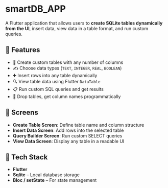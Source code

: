 # smartDB_APP

A Flutter application that allows users to **create SQLite tables dynamically from the UI**, insert data, view data in a table format, and run custom queries.

## 🚀 Features

- 📂 Create custom tables with any number of columns
- ✍️ Choose data types (`TEXT`, `INTEGER`, `REAL`, `BOOLEAN`)
- ➕ Insert rows into any table dynamically
- 🔍 View table data using Flutter `DataTable`
- 📋 Run custom SQL queries and get results
- 🧩 Drop tables, get column names programmatically

## 📱 Screens

- **Create Table Screen**: Define table name and column structure
- **Insert Data Screen**: Add rows into the selected table
- **Query Builder Screen**: Run custom SELECT queries
- **View Data Screen**: Display any table in a readable UI

## 🧰 Tech Stack

- **Flutter**
- **Sqlite** – Local database storage
- **Bloc / setState** – For state management


